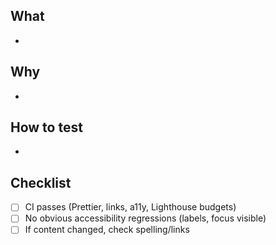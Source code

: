 ## What

-

## Why

-

## How to test

-

## Checklist

- [ ] CI passes (Prettier, links, a11y, Lighthouse budgets)
- [ ] No obvious accessibility regressions (labels, focus visible)
- [ ] If content changed, check spelling/links
